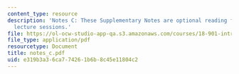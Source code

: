 ```yaml
---
content_type: resource
description: 'Notes C: These Supplementary Notes are optional reading for the corresponding
  lecture sessions.'
file: https://ol-ocw-studio-app-qa.s3.amazonaws.com/courses/18-901-introduction-to-topology-fall-2004/e319b3a36ca774261b6b8c45e11804c2_notes_c.pdf
file_type: application/pdf
resourcetype: Document
title: notes_c.pdf
uid: e319b3a3-6ca7-7426-1b6b-8c45e11804c2
---
```

